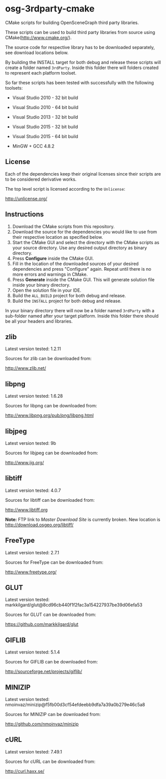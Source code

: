 osg-3rdparty-cmake
==================

CMake scripts for building OpenSceneGraph third party libraries.

These scripts can be used to build third party libraries from source using CMake(http://www.cmake.org/). 

The source code for respective library has to be downloaded separately, see download locations below.

By building the INSTALL target for both debug and release these scripts will create a folder named `3rdParty`.
Inside this folder there will folders created to represent each platform toolset.

So far these scripts has been tested with successfully with the following toolsets:

* Visual Studio 2010 - 32 bit build
* Visual Studio 2010 - 64 bit build

* Visual Studio 2013 - 32 bit build

* Visual Studio 2015 - 32 bit build
* Visual Studio 2015 - 64 bit build

* MinGW + GCC 4.8.2

License
-------

Each of the dependencies keep their original licenses since their scripts are to be considered derivative works. 

The top level script is licensed according to the `Unlicense`:

http://unlicense.org/


Instructions
------------

1. Download the CMake scripts from this repository.
2. Download the source for the dependencies you would like to use from their respective location as specified below.
3. Start the CMake GUI and select the directory with the CMake scripts as your source directory. Use any desired output directory as binary directory.
4. Press **Configure** inside the CMake GUI. 
5. Fill in the location of the downloaded sources of your desired dependencies and press "Configure" again. Repeat until there is no more errors and warnings in CMake. 
6. Press **Generate** inside the CMake GUI. This will generate solution file inside your binary directory.
7. Open the solution file in your IDE.
8. Build the `ALL_BUILD` project for both debug and release.
9. Build the `INSTALL` project for both debug and release.

In your binary directory there will now be a folder named `3rdParty` with a sub-folder named after your target platform. Inside this folder there should be all your headers and libraries.


zlib
----
Latest version tested: 1.2.11

Sources for zlib can be downloaded from:

http://www.zlib.net/


libpng
------
Latest version tested: 1.6.28

Sources for libpng can be downloaded from:

http://www.libpng.org/pub/png/libpng.html


libjpeg
-------
Latest version tested: 9b

Sources for libjpeg can be downloaded from:

http://www.ijg.org/


libtiff
-------
Latest version tested: 4.0.7

Sources for libtiff can be downloaded from:

http://www.libtiff.org

**Note:** FTP link to *Master Download Site* is currently broken. New location is http://download.osgeo.org/libtiff/


FreeType
--------
Latest version tested: 2.7.1

Sources for FreeType can be downloaded from:

http://www.freetype.org/


GLUT
----
Latest version tested: markkilgard/glut@8cd96cb440f1f2fac3a154227937be39d06efa53

Sources for GLUT can be downloaded from:

https://github.com/markkilgard/glut


GIFLIB
------
Latest version tested: 5.1.4

Sources for GIFLIB can be downloaded from:

http://sourceforge.net/projects/giflib/


MINIZIP
-------

Latest version tested: nmoinvaz/minizip@f5fb00d3cf54efdeebb9dfa7a39a0b279e46c5a8

Sources for MINIZIP can be downloaded from:

http://github.com/nmoinvaz/minizip


cURL
----

Latest version tested: 7.49.1

Sources for cURL can be downloaded from:

http://curl.haxx.se/
